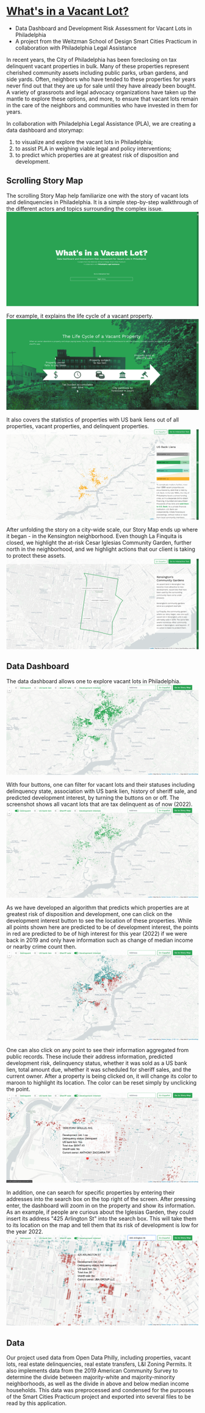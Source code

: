 # [What's in a Vacant Lot?](https://golete.github.io/vacant-lots/)
* Data Dashboard and Development Risk Assessment for Vacant Lots in Philadelphia
* A project from the Weitzman School of Design Smart Cities Practicum in collaboration with Philadelphia Legal Assistance

In recent years, the City of Philadelphia has been foreclosing on tax delinquent vacant properties in bulk. Many of these properties represent cherished community assets including public parks, urban gardens, and side yards. Often, neighbors who have tended to these properties for years never find out that they are up for sale until they have already been bought. A variety of grassroots and legal advocacy organizations have taken up the mantle to explore these options, and more, to ensure that vacant lots remain in the care of the neighbors and communities who have invested in them for years. 

In collaboration with Philadelphia Legal Assistance (PLA), we are creating a data dashboard and storymap:
1. to visualize and explore the vacant lots in Philadelphia; 
2. to assist PLA in weighing viable legal and policy interventions;
3. to predict which properties are at greatest risk of disposition and development.

## Scrolling Story Map
The scrolling Story Map help familiarize one with the story of vacant lots and delinquencies in Philadelphia. It is a simple step-by-step walkthrough of the different actors and topics surrounding the complex issue.
![storyMapHome](img/screenshots/storyMapHome.png)

For example, it explains the life cycle of a vacant property.
![storyMapLifeCycle](img/screenshots/storyMapLifeCycle.png)

It also covers the statistics of properties with US bank liens out of all properties, vacant properties, and delinquent properties.
![storyMapUSBankLiens](img/screenshots/storyMapUSBankLiens.png)

After unfolding the story on a city-wide scale, our Story Map ends up where it began - in the Kensington neighborhood. Even though La Finquita is closed, we highlight the at-risk Cesar Iglesias Community Garden, further north in the neighborhood, and we highlight actions that our client is taking to protect these assets.
![storyMapKensington](img/screenshots/storyMapKensington.png)

## Data Dashboard
The data dashboard allows one to explore vacant lots in Philadelphia.
![homePage](img/screenshots/homePage.png)

With four buttons, one can filter for vacant lots and their statuses including delinquency state, association with US bank lien, history of sheriff sale, and predicted development interest, by turning the buttons on or off. The screenshot shows all vacant lots that are tax delinquent as of now (2022).
![delinquentButtonOn](img/screenshots/delinquentButtonOn.png)

As we have developed an algorithm that predicts which properties are at greatest risk of disposition and development, one can click on the development interest button to see the location of these properties. While all points shown here are predicted to be of development interest, the points in red are predicted to be of high interest for this year (2022) if we were back in 2019 and only have information such as change of median income or nearby crime count then.
![devInterestButtonOn](img/screenshots/devInterestButtonOn.png)

One can also click on any point to see their information aggregated from public records. These include their address information, predicted development risk, delinquency status, whether it was sold as a US bank lien, total amount due, whether it was scheduled for sheriff sales, and the current owner. After a property is being clicked on, it will change its color to maroon to highlight its location. The color can be reset simply by unclicking the point.
![clickPointExample](img/screenshots/clickPointExample.png) 

In addition, one can search for specific properties by entering their addresses into the search box on the top right of the screen. After pressing enter, the dashboard will zoom in on the property and show its information. As an example, if people are curious about the Iglesias Garden, they could insert its address "425 Arlington St" into the search box. This will take them to its location on the map and tell them that its risk of development is low for the year 2022.
![iglesiasGardenExample](img/screenshots/iglesiasGardenExample.png)

## Data
Our project used data from Open Data Philly, including properties, vacant lots, real estate delinquencies, real estate transfers, L&I Zoning Permits. It also implements data from the 2019 American Community Survey to determine the divide between majority-white and majority-minority neighborhoods, as well as the divide in above and below median income households. This data was preprocessed and condensed for the purposes of the Smart Cities Practicum project and exported into several files to be read by this application.
